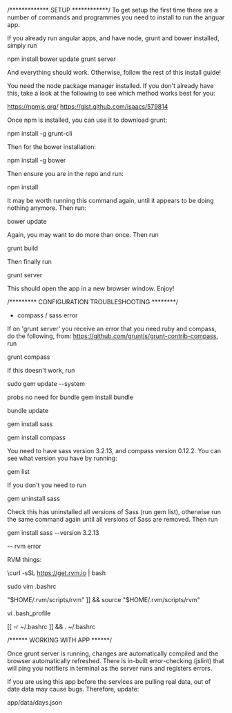 /************* SETUP ************/
To get setup the first time there are a number of commands and programmes you need to install to run the anguar app.

If you already run angular apps, and have node, grunt and bower installed, simply run

  npm install
  bower update
  grunt server

And everything should work. Otherwise, follow the rest of this install guide!

You need the node package manager installed. If you don't already have this, take a look at the following to see which method works best for you:

  https://npmjs.org/
  https://gist.github.com/isaacs/579814

Once npm is installed, you can use it to download grunt:

  npm install -g grunt-cli

Then for the bower installation:

  npm install -g bower

Then ensure you are in the repo and run:

  npm install

It may be worth running this command again, until it appears to be doing nothing anymore. Then run:

  bower update

Again, you may want to do more than once. Then run

  grunt build

Then finally run

  grunt server

This should open the app in a new browser window. Enjoy!

/********* CONFIGURATION TROUBLESHOOTING ********/


- compass / sass error

If on 'grunt server' you receive an error that you need ruby and compass, do the following, from: https://github.com/gruntjs/grunt-contrib-compass, run

  grunt compass

If this doesn't work, run

  sudo gem update --system


probs no need for bundle
  gem install bundle

  bundle update

  gem install sass

  gem install compass

You need to have sass version 3.2.13, and compass version 0.12.2. You can see what version you have by running:

  gem list

If you don't you need to run

  gem uninstall sass

Check this has uninstalled all versions of Sass (run gem list), otherwise run the same command again until all versions of Sass are removed. Then run

  gem install sass --version 3.2.13

-- rvm error

RVM things:

\curl -sSL https://get.rvm.io | bash 

sudo vim .bashrc

"$HOME/.rvm/scripts/rvm" ]] && source "$HOME/.rvm/scripts/rvm"

vi .bash_profile

[[ -r ~/.bashrc ]] && . ~/.bashrc


/****** WORKING WITH APP ******/

Once grunt server is running, changes are automatically compiled and the browser automatically refreshed. There is in-built error-checking (jslint) that will ping you notifiers in terminal as the server runs and registers errors.

If you are using this app before the services are pulling real data, out of date data may cause bugs. Therefore, update:

  app/data/days.json